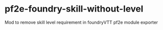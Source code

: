 # pf2e-foundry-skill-without-level
Mod to remove skill level requirement in foundryVTT pf2e module exporter
